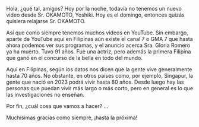 Hola, ¿qué tal, amigos? Hoy por la noche, todavía no tenemos un nuevo video desde Sr. OKAMOTO, Yoshiki. Hoy es el domingo, entonces quizás quisiera relajarse Sr. OKAMOTO. 

Así que como siempre tenemos muchos videos en YouTube. Sin embargo, aparte de YouTube aquí en Filipinas aún existe el canal 7 o GMA 7 que hasta ahora podemos ver sus programas, y el anuncio acerca Sra. Gloria Romero ya ha muerto. Tuvo 91 años. Fue una actriz, pero además la primera Filipina que ganó en el concurso de la bella en todo del mundo. 

Aquí en Filipinas, según los datos nos dicen que la gente vive generalmente hasta 70 años. No obstante, en otros países como, por ejemplo, Singapur, la gente que nació en 2023 podrá vivir hasta 80 años. Desde luego hay las personas que puedan vivir más largo o más corto, pero en general es lo que las investigaciones no enseñan.

Por fin, ¿cuál cosa que vamos a hacer? ...

Muchísimas gracias como siempre, ¡hasta la próxima!

